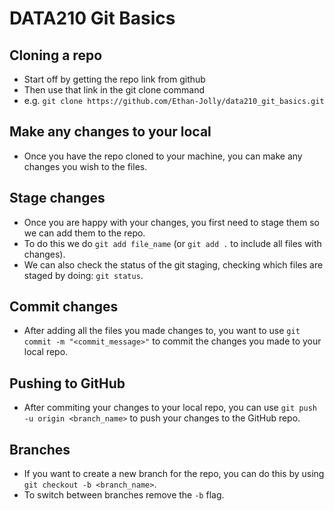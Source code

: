 # DATA210 Git Basics

## Cloning a repo

* Start off by getting the repo link from github
* Then use that link in the git clone command
* e.g. ```git clone https://github.com/Ethan-Jolly/data210_git_basics.git```

## Make any changes to your local

* Once you have the repo cloned to your machine, you can make any changes you wish to the files.

## Stage changes

* Once you are happy with your changes, you first need to stage them so we can add them to the repo.
* To do this we do ```git add file_name``` (or ```git add .``` to include all files with changes).
* We can also check the status of the git staging, checking which files are staged by doing: ```git status```.

## Commit changes

* After adding all the files you made changes to, you want to use ```git commit -m "<commit_message>"``` to commit the changes you made to your local repo.

## Pushing to GitHub

* After commiting your changes to your local repo, you can use ```git push -u origin <branch_name>``` to push your changes to the GitHub repo.

## Branches

* If you want to create a new branch for the repo, you can do this by using ```git checkout -b <branch_name>```.
* To switch between branches remove the ```-b``` flag.